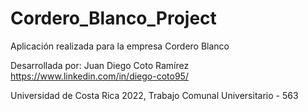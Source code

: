 # Cordero_Blanco_Project
Aplicación realizada para la empresa Cordero Blanco

Desarrollada por: Juan Diego Coto Ramírez
https://www.linkedin.com/in/diego-coto95/

Universidad de Costa Rica 2022,
Trabajo Comunal Universitario - 563




